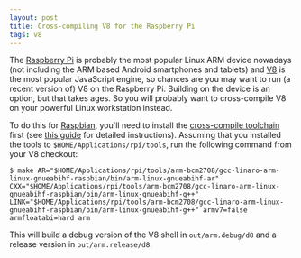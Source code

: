 ```yaml
---
layout: post
title: Cross-compiling V8 for the Raspberry Pi
tags: v8
---
```


The [Raspberry Pi](http://www.raspberrypi.org) is probably the most popular Linux ARM device nowadays (not including the ARM based Android smartphones and tablets) and [V8](http://v8.googlecode.com) is the most popular JavaScript engine, so chances are you may want to run (a recent version of) V8 on the Raspberry Pi. Building on the device is an option, but that takes ages. So you will probably want to cross-compile V8 on your powerful Linux workstation instead.

To do this for [Raspbian](http://www.raspbian.org), you'll need to install the [cross-compile toolchain](https://github.com/raspberrypi/tools) first (see [this guide](http://hertaville.com/2012/09/28/development-environment-raspberry-pi-cross-compiler) for detailed instructions). Assuming that you installed the tools to `$HOME/Applications/rpi/tools`, run the following command from your V8 checkout:

```
$ make AR="$HOME/Applications/rpi/tools/arm-bcm2708/gcc-linaro-arm-linux-gnueabihf-raspbian/bin/arm-linux-gnueabihf-ar" CXX="$HOME/Applications/rpi/tools/arm-bcm2708/gcc-linaro-arm-linux-gnueabihf-raspbian/bin/arm-linux-gnueabihf-g++" LINK="$HOME/Applications/rpi/tools/arm-bcm2708/gcc-linaro-arm-linux-gnueabihf-raspbian/bin/arm-linux-gnueabihf-g++" armv7=false armfloatabi=hard arm
```

This will build a debug version of the V8 shell in `out/arm.debug/d8` and a release version in `out/arm.release/d8`.
